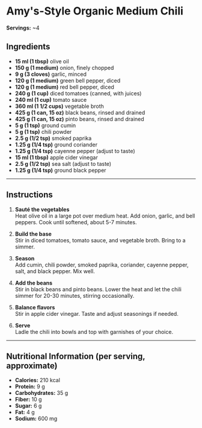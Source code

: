 # Amy's-Style Organic Medium Chili

**Servings:** ~4

## Ingredients
- **15 ml (1 tbsp)** olive oil
- **150 g (1 medium)** onion, finely chopped
- **9 g (3 cloves)** garlic, minced
- **120 g (1 medium)** green bell pepper, diced
- **120 g (1 medium)** red bell pepper, diced
- **240 g (1 cup)** diced tomatoes (canned, with juices)
- **240 ml (1 cup)** tomato sauce
- **360 ml (1 1/2 cups)** vegetable broth
- **425 g (1 can, 15 oz)** black beans, rinsed and drained
- **425 g (1 can, 15 oz)** pinto beans, rinsed and drained
- **5 g (1 tsp)** ground cumin
- **5 g (1 tsp)** chili powder
- **2.5 g (1/2 tsp)** smoked paprika
- **1.25 g (1/4 tsp)** ground coriander
- **1.25 g (1/4 tsp)** cayenne pepper (adjust to taste)
- **15 ml (1 tbsp)** apple cider vinegar
- **2.5 g (1/2 tsp)** sea salt (adjust to taste)
- **1.25 g (1/4 tsp)** ground black pepper

---

## Instructions
1. **Sauté the vegetables**  
   Heat olive oil in a large pot over medium heat. Add onion, garlic, and bell peppers. Cook until softened, about 5-7 minutes.

2. **Build the base**  
   Stir in diced tomatoes, tomato sauce, and vegetable broth. Bring to a simmer.

3. **Season**  
   Add cumin, chili powder, smoked paprika, coriander, cayenne pepper, salt, and black pepper. Mix well.

4. **Add the beans**  
   Stir in black beans and pinto beans. Lower the heat and let the chili simmer for 20-30 minutes, stirring occasionally.

5. **Balance flavors**  
   Stir in apple cider vinegar. Taste and adjust seasonings if needed.

6. **Serve**  
   Ladle the chili into bowls and top with garnishes of your choice.

---

## Nutritional Information (per serving, approximate)
- **Calories:** 210 kcal  
- **Protein:** 9 g  
- **Carbohydrates:** 35 g  
- **Fiber:** 10 g  
- **Sugar:** 6 g  
- **Fat:** 4 g  
- **Sodium:** 600 mg  